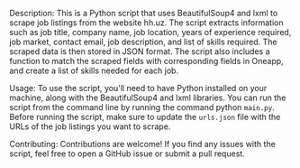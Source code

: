 Description: This is a Python script that uses BeautifulSoup4 and lxml to scrape job listings from the website hh.uz. The script extracts information such as job title, company name, job location, years of experience required, job market, contact email, job description, and list of skills required. The scraped data is then stored in JSON format. The script also includes a function to match the scraped fields with corresponding fields in Oneapp, and create a list of skills needed for each job.

Usage: To use the script, you'll need to have Python installed on your machine, along with the BeautifulSoup4 and lxml libraries. You can run the script from the command line by running the command python `main.py`. Before running the script, make sure to update the `urls.json` file with the URLs of the job listings you want to scrape.

Contributing: Contributions are welcome! If you find any issues with the script, feel free to open a GitHub issue or submit a pull request.